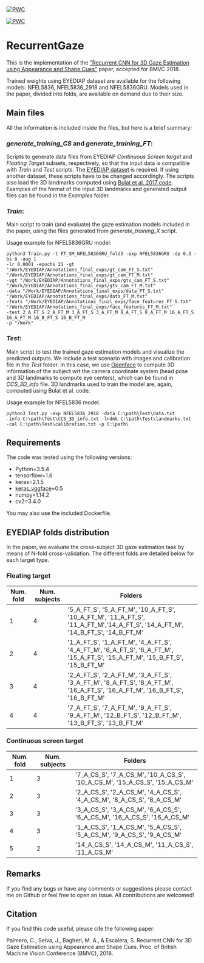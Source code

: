 [![PWC](https://img.shields.io/endpoint.svg?url=https://paperswithcode.com/badge/recurrent-cnn-for-3d-gaze-estimation-using/gaze-estimation-on-eyediap-floating-target)](https://paperswithcode.com/sota/gaze-estimation-on-eyediap-floating-target?p=recurrent-cnn-for-3d-gaze-estimation-using)
	
[![PWC](https://img.shields.io/endpoint.svg?url=https://paperswithcode.com/badge/recurrent-cnn-for-3d-gaze-estimation-using/gaze-estimation-on-eyediap-screen-target)](https://paperswithcode.com/sota/gaze-estimation-on-eyediap-screen-target?p=recurrent-cnn-for-3d-gaze-estimation-using)

# RecurrentGaze

This is the implementation of the ["Recurrent CNN for 3D Gaze Estimation using Appearance and Shape Cues"](http://bmvc2018.org/contents/papers/0871.pdf) paper, accepted for BMVC 2018. 

Trained weights using EYEDIAP dataset are available for the following models: NFEL5836, NFEL5836_2918 and NFEL5836GRU. Models used in the paper, divided into folds, are available on demand due to their size. 

## Main files

All the information is included inside the files, but here is a brief summary:

### *generate_training_CS* and *generate_training_FT*:

Scripts to generate data files from EYEDIAP *Continuous Screen target* and *Floating Target* subsets, respectively, so that the input data is compatible with *Train* and *Test* scripts. The [EYEDIAP dataset](https://www.idiap.ch/dataset) is required. If using another dataset, these scripts have to be changed accordingly. The scripts also load the 3D landmarks computed using [Bulat et al. 2017 code](https://github.com/1adrianb/face-alignment). Examples of the format of the input 3D landmarks and generated output files can be found in the *Examples* folder. 

### *Train*:

Main script to train (and evaluate) the gaze estimation models included in the paper, using the files generated from *generate_training_X* script.

Usage example for NFEL5836GRU model:
```
python3 Train.py -t FT_SM_NFEL5836GRU_fold3 -exp NFEL5836GRU -dp 0.3 -bs 8 -aug 1
-lr 0.0001 -epochs 21 -gt "/Work/EYEDIAP/Annotations_final_exps/gt_cam_FT_S.txt" "/Work/EYEDIAP/Annotations_final_exps/gt_cam_FT_M.txt"
-vgt "/Work/EYEDIAP/Annotations_final_exps/gtv_cam_FT_S.txt" "/Work/EYEDIAP/Annotations_final_exps/gtv_cam_FT_M.txt"
-data "/Work/EYEDIAP/Annotations_final_exps/data_FT_S.txt" "/Work/EYEDIAP/Annotations_final_exps/data_FT_M.txt"
-feats "/Work/EYEDIAP/Annotations_final_exps/face_features_FT_S.txt" "/Work/EYEDIAP/Annotations_final_exps/face_features_FT_M.txt"
-test 2_A_FT_S 2_A_FT_M 3_A_FT_S 3_A_FT_M 8_A_FT_S 8_A_FT_M 16_A_FT_S 16_A_FT_M 16_B_FT_S 16_B_FT_M 
-p "/Work"
 ```

### *Test*:

Main script to test the trained gaze estimation models and visualize the predicted outputs. We include a test scenario with images and calibration file in the *Test* folder. In this case, we use [Openface](https://github.com/TadasBaltrusaitis/OpenFace) to compute 3D information of the subject wrt the camera coordinate system (head pose and 3D landmarks to compute eye centers), which can be found in *CCS_3D_info* file. 3D landmarks used to train the model are, again, computed using Bulat et al. code. 

Usage example for NFEL5836 model:
```
python3 Test.py -exp NFEL5836_2918 -data C:\path\Test\data.txt 
-info C:\path\Test\CCS_3D_info.txt -lndmk C:\path\Test\landmarks.txt 
-cal C:\path\Test\calibration.txt -p C:\path\
```

## Requirements

The code was tested using the following versions:
- Python=3.5.4
- tensorflow=1.6
- keras=2.1.5
- [keras_vggface](https://github.com/rcmalli/keras-vggface)=0.5
- numpy=1.14.2
- cv2=3.4.0

You may also use the included Dockerfile.

## EYEDIAP folds distribution
In the paper, we evaluate the cross-subject 3D gaze estimation task by means of N-fold cross-validation. The different folds are detailed below for each target type.

### Floating target
| Num. fold     | Num. subjects | Folders  | 
| --------   | ---------- | -------- |
| 1          | 4          |'5_A_FT_S', '5_A_FT_M', '10_A_FT_S', '10_A_FT_M', '11_A_FT_S', '11_A_FT_M','14_A_FT_S', '14_A_FT_M', '14_B_FT_S', '14_B_FT_M'|
| 2          | 4          |'1_A_FT_S', '1_A_FT_M', '4_A_FT_S', '4_A_FT_M', '6_A_FT_S', '6_A_FT_M', '15_A_FT_S', '15_A_FT_M', '15_B_FT_S', '15_B_FT_M'          |
| 3          | 4          | '2_A_FT_S', '2_A_FT_M', '3_A_FT_S', '3_A_FT_M', '8_A_FT_S', '8_A_FT_M', '16_A_FT_S', '16_A_FT_M', '16_B_FT_S', '16_B_FT_M' |
| 4          | 4          | '7_A_FT_S', '7_A_FT_M', '9_A_FT_S', '9_A_FT_M', '12_B_FT_S', '12_B_FT_M', '13_B_FT_S', '13_B_FT_M' |

### Continuous screen target
| Num. fold     | Num. subjects | Folders  | 
| --------   | --------      | -------- | 
| 1          | 3             |'7_A_CS_S', '7_A_CS_M', '10_A_CS_S', '10_A_CS_M', '15_A_CS_S', '15_A_CS_M'|
| 2          | 3             |'2_A_CS_S', '2_A_CS_M', '4_A_CS_S', '4_A_CS_M', '8_A_CS_S', '8_A_CS_M' |
| 3          | 3             |'3_A_CS_S', '3_A_CS_M', '6_A_CS_S', '6_A_CS_M', '16_A_CS_S', '16_A_CS_M' |
| 4          | 3             |'1_A_CS_S', '1_A_CS_M', '5_A_CS_S', '5_A_CS_M', '9_A_CS_S', '9_A_CS_M'|
| 5          | 2             | '14_A_CS_S', '14_A_CS_M', '11_A_CS_S', '11_A_CS_M' |

## Remarks

If you find any bugs or have any comments or suggestions please contact me on Github or feel free to open an Issue. All contributions are welcomed!

## Citation

If you find this code useful, please cite the following paper:

Palmero, C., Selva, J., Bagheri, M. A., & Escalera, S. Recurrent CNN for 3D Gaze Estimation using Appearance and Shape Cues. Proc. of British Machine Vision Conference (BMVC), 2018.
